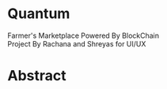 # Quantum

Farmer's Marketplace Powered By BlockChain<br />
Project By Rachana and Shreyas for UI/UX<br />

# Abstract

